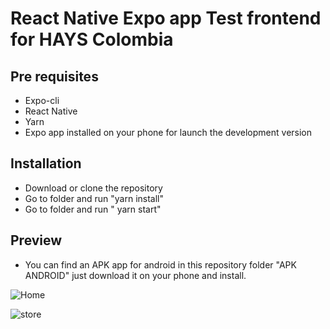 # React Native Expo app Test frontend for HAYS Colombia

## Pre requisites

- Expo-cli
- React Native
- Yarn
- Expo app installed on your phone for launch the development version

## Installation

- Download or clone the repository
- Go to folder and run "yarn install"
- Go to folder and run " yarn start"

## Preview
-   You can find an APK app for android in this repository folder "APK ANDROID" just download it on your phone and install.

![Home](https://media.giphy.com/media/XcvCUVz51m3HMehCwY/giphy.gif)

![store](https://media.giphy.com/media/SS9I1JJHJsgSl4ziOh/giphy.gif)
